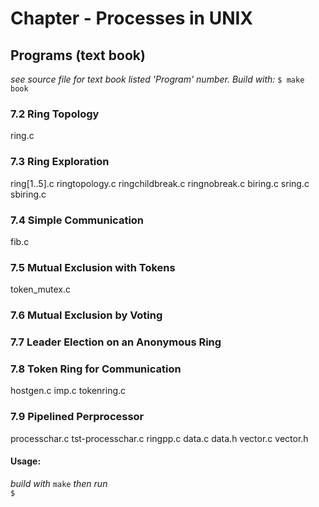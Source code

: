 Chapter - Processes in UNIX
=============================

Programs (text book)
--------------------
_see source file for text book listed 'Program' number. Build with:_ `$ make book`

### 7.2 Ring Topology #
ring.c

### 7.3 Ring Exploration #
ring[1..5].c
ringtopology.c <!-- add message passing -->
ringchildbreak.c <!-- creates fan  (doesn't sync) -->
ringnobreak.c <!-- creates tree (doesn't sync) -->
biring.c	  <!-- bi-directional message passing -->
sring.c		  <!-- (ringtopology.c) implemented using struct ring -->
sbiring.c	  <!-- implemented using struct ring -->

### 7.4 Simple Communication #
fib.c

### 7.5 Mutual Exclusion with Tokens #
token_mutex.c

### 7.6 Mutual Exclusion by Voting #

### 7.7 Leader Election on an Anonymous Ring #

### 7.8 Token Ring for Communication #
hostgen.c
imp.c
tokenring.c

### 7.9 Pipelined Perprocessor #
processchar.c
tst-processchar.c
ringpp.c
data.c data.h
vector.c vector.h

#### Usage: #
_build with_ `make` _then run_  
`$ `
